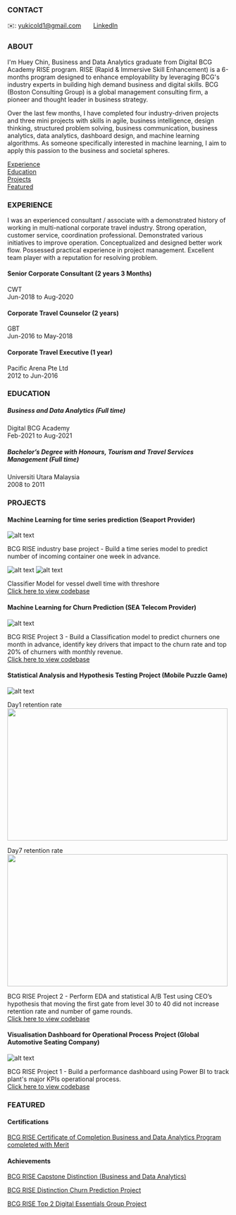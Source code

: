 <!-- CONTACT Section Starts -->
### CONTACT

<!-- Add your details -->
✉️: yukicold1@gmail.com 
&nbsp;&nbsp;&nbsp;&nbsp;&nbsp; [LinkedIn](https://www.linkedin.com/in/huey-chin-tan-114a54a0/) 
<!-- CONTACT Section Ends -->

<!-- ABOUT Section Starts -->
### ABOUT
<!-- Add your details -->

I'm Huey Chin, Business and Data Analytics graduate from Digital BCG Academy RISE program. RISE (Rapid & Immersive Skill Enhancement) is a 6-months program designed to enhance employability by leveraging BCG's industry experts in building high demand business and digital skills. BCG (Boston Consulting Group) is a global management consulting firm, a pioneer and thought leader in business strategy.

Over the last few months, I have completed four industry-driven projects and three mini projects with skills in agile, business intelligence, design thinking, structured problem solving, business communication, business analytics, data analytics, dashboard design, and machine learning algorithms. As someone specifically interested in machine learning, I aim to apply this passion to the business and societal spheres. 

<!-- Add link to the sections --> 
[Experience](#experience) <br>
[Education](#education) <br>
[Projects](#projects) <br>
[Featured](#featured) <br> 

<!-- ABOUT Section Ends -->

<!-- EXPERIENCE Section Starts -->
### EXPERIENCE
<!-- Add your details -->
I was an experienced consultant / associate with a demonstrated history of working in multi-national corporate travel industry. Strong operation, customer service, coordination professional. Demonstrated various initiatives to improve operation. Conceptualized and designed better work flow. Possessed practical experience in project management. Excellent team player with a reputation for resolving problem.

#### Senior Corporate Consultant (2 years 3 Months)
CWT <br> 
Jun-2018 to Aug-2020 

#### Corporate Travel Counselor (2 years)
GBT <br> 
Jun-2016 to May-2018 

#### Corporate Travel Executive (1 year)
Pacific Arena Pte Ltd <br> 
2012 to Jun-2016 

<!-- EXPERIENCE Section Ends -->

<!-- EDUCATION Section Starts -->
### EDUCATION
<!-- Add your details -->
##### Business and Data Analytics (Full time)
Digital BCG Academy <br> 
Feb-2021 to Aug-2021

##### Bachelor’s Degree with Honours, Tourism and Travel Services Management (Full time)
Universiti Utara Malaysia <br> 
2008 to 2011

<!-- EDUCATION Section Ends -->

<!-- PROJECTS Section Starts -->
### PROJECTS
<!-- Add your details -->

#### Machine Learning for time series prediction (Seaport Provider)
![alt text](https://user-images.githubusercontent.com/84428639/142782571-9bc6dbdf-a6c1-4335-b2ab-ea4893673d0d.png)

BCG RISE industry base project - Build a time series model to predict number of incoming container one week in advance. 

![alt text](https://user-images.githubusercontent.com/84428639/142782568-dab135b8-18ff-4f44-8526-ae8ecfceca73.png)
![alt text](https://user-images.githubusercontent.com/84428639/142782570-afe25d12-f1f5-49bb-8d79-21c146b287da.png)

Classifier Model for vessel dwell time with threshore <br>
<a href="https://github.com/HueyChin/Projects/blob/main/Machine%20Learning%20for%20time%20series%20(Seaport%20Provider)-1mil_data.ipynb">Click here to view codebase</a> <br>

#### Machine Learning for Churn Prediction (SEA Telecom Provider)
![alt text](https://user-images.githubusercontent.com/84428639/140434077-75790ab3-6eba-47f8-aa5f-db5f4652ee44.PNG)

BCG RISE Project 3 - Build a Classification model to predict churners one month in advance, identify key drivers that impact to the churn rate and top 20% of churners with monthly revenue.<br>
<a href="https://github.com/HueyChin/Projects/blob/main/Machine%20Learning%20for%20Churn%20Prediction%20(SEA%20Telecom%20Provider).ipynb">Click here to view codebase</a> <br>

#### Statistical Analysis and Hypothesis Testing Project (Mobile Puzzle Game)
![alt text](https://user-images.githubusercontent.com/84428639/140434088-b8b6e9da-2724-4439-af10-7974fb07c302.PNG) <br>

Day1 retention rate <br> 
<img src = "https://user-images.githubusercontent.com/84428639/140434085-9b07b842-7db2-4f09-b31c-72a280dd8fb5.PNG" width="500" height="300">

Day7 retention rate <br> 
<img src = "https://user-images.githubusercontent.com/84428639/140434087-7a5b0fb1-5723-4f9e-ae78-7ca1bd7facd8.PNG" width="500" height="300">

BCG RISE Project 2 - Perform EDA and statistical A/B Test using CEO’s hypothesis that moving the first gate from level 30 to 40 did not increase retention rate and number of game rounds.<br>
<a href="https://github.com/HueyChin/Projects/blob/main/Statistical%20Analysis%20and%20Hypothesis%20Testing%20Project%20(Mobile%20Puzzle%20Game).ipynb">Click here to view codebase</a> <br>

#### Visualisation Dashboard for Operational Process Project (Global Automotive Seating Company)
![alt text](https://user-images.githubusercontent.com/84428639/140434081-3a521bd0-6e9f-4cba-af82-64db597d2048.PNG)

BCG RISE Project 1 - Build a performance dashboard using Power BI to track plant's major KPIs operational process.<br>
<a href="https://github.com/HueyChin/Projects/blob/main/Visualisation%20Dashboard%20for%20Operational%20Process%20Project%20(Global%20Automotive%20Seating%20Company).pbix">Click here to view codebase</a> <br>

<!-- PROJECTS Section Ends -->

<!-- FEATURED Section Starts -->
### FEATURED
<!-- Add your details -->
#### Certifications
[BCG RISE Certificate of Completion Business and Data Analytics Program completed with Merit](https://www.credly.com/badges/6aa7eb55-ae95-4461-85a7-491ac7295cae/) <br>

#### Achievements
[BCG RISE Capstone Distinction (Business and Data Analytics)](https://www.credly.com/badges/205dda8c-5551-4396-9419-63fb1e71bcb9/) <br>

[BCG RISE Distinction Churn Prediction Project](https://www.credly.com/badges/84ff1edf-2830-433b-89cf-a8dcfc5c1d03/) <br>

[BCG RISE Top 2 Digital Essentials Group Project](https://www.credly.com/badges/35a1f9eb-8a44-4de3-9e03-5cf5509621a6/) <br>

<!-- FEATURED Section Ends -->
